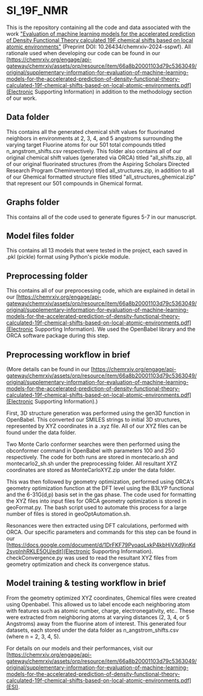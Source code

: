 # SI_19F_NMR

This is the repository containing all the code and data associated with the work ["Evaluation of machine learning models for the accelerated prediction of Density Functional Theory calculated 19F chemical shifts based on local atomic environments"](https://chemrxiv.org/engage/chemrxiv/article-details/66a8ae375101a2ffa8903ac5) (Preprint DOI: 10.26434/chemrxiv-2024-sspwf). All rationale used when developing our code can be found in our [https://chemrxiv.org/engage/api-gateway/chemrxiv/assets/orp/resource/item/66a8b20001103d79c5363049/original/supplementary-information-for-evaluation-of-machine-learning-models-for-the-accelerated-prediction-of-density-functional-theory-calculated-19f-chemical-shifts-based-on-local-atomic-environments.pdf](Electronic Supporting Information) in addition to the methodology section of our work.

## Data folder
This contains all the generated chemical shift values for fluorinated neighbors in environments at 2, 3, 4, and 5 angstroms surrounding the varying target Fluorine atoms for our 501 total compounds titled n_angstrom_shifts.csv respectively. This folder also contains all of our original chemical shift values (generated via ORCA) titled "all_shifts.zip, all of our original fluorinated structures (from the Aspiring Scholars Directed Research Program Cheminventory) titled all_structures.zip, in addition to all of our Ghemical formatted structure files titled "all_structures_ghemical.zip" that represent our 501 compounds in Ghemical format. 

## Graphs folder
This contains all of the code used to generate figures 5-7 in our manuscript.

## Model files folder
This contains all 13 models that were tested in the project, each saved in .pkl (pickle) format using Python's pickle module.

## Preprocessing folder
This contains all of our preprocessing code, which are explained in detail in our [https://chemrxiv.org/engage/api-gateway/chemrxiv/assets/orp/resource/item/66a8b20001103d79c5363049/original/supplementary-information-for-evaluation-of-machine-learning-models-for-the-accelerated-prediction-of-density-functional-theory-calculated-19f-chemical-shifts-based-on-local-atomic-environments.pdf](Electronic Supporting Information). We used the OpenBabel library and the ORCA software package during this step. 

## Preprocessing workflow in brief
(More details can be found in our [https://chemrxiv.org/engage/api-gateway/chemrxiv/assets/orp/resource/item/66a8b20001103d79c5363049/original/supplementary-information-for-evaluation-of-machine-learning-models-for-the-accelerated-prediction-of-density-functional-theory-calculated-19f-chemical-shifts-based-on-local-atomic-environments.pdf](Electronic Supporting Information).)

First, 3D structure generation was performed using the gen3D function in OpenBabel. This converted our SMILES strings to initial 3D structures, represented by XYZ coordinates in a .xyz file. All of our XYZ files can be found under the data folder.

Two Monte Carlo conformer searches were then performed using the obconformer command in OpenBabel with parameters 100 and 250 respectively. The code for both runs are stored in montecarlo.sh and montecarlo2_sh.sh under the preprocessing folder. All resultant XYZ coordinates are stored as MonteCarloXYZ.zip under the data folder.

This was then followed by geometry optimization, performed using ORCA's geometry optimization function at the DFT level using the B3LYP functional and the 6-31G(d,p) basis set in the gas phase. The code used for formatting the XYZ files into input files for ORCA geometry optimization is stored in geoFormat.py. The bash script used to automate this process for a large number of files is stored in geoOptAutomation.sh.

Resonances were then extracted using DFT calculations, performed with ORCA. Our specific parameters and commands for this step can be found in our [https://docs.google.com/document/d/1DrFKF79PyoaqLxkP4kbHjVXd9jnKd2svpInhRKLE5OU/edit](Electronic Supporting Information). checkConvergence.py was used to read the resultant XYZ files from geometry optimization and check its convergence status.

## Model training & testing workflow in brief

From the geometry optimized XYZ coordinates, Ghemical files were created using Openbabel. This allowed us to label encode each neighboring atom with features such as atomic number, charge, electronegativity, etc.. These were extracted from neighboring atoms at varying distances (2, 3, 4, or 5 Angstroms) away from the fluorine atom of interest. This generated four datasets, each stored under the data folder as n_angstrom_shifts.csv (where n = 2, 3, 4, 5).

For details on our models and their performances, visit our [https://chemrxiv.org/engage/api-gateway/chemrxiv/assets/orp/resource/item/66a8b20001103d79c5363049/original/supplementary-information-for-evaluation-of-machine-learning-models-for-the-accelerated-prediction-of-density-functional-theory-calculated-19f-chemical-shifts-based-on-local-atomic-environments.pdf](ESI).

